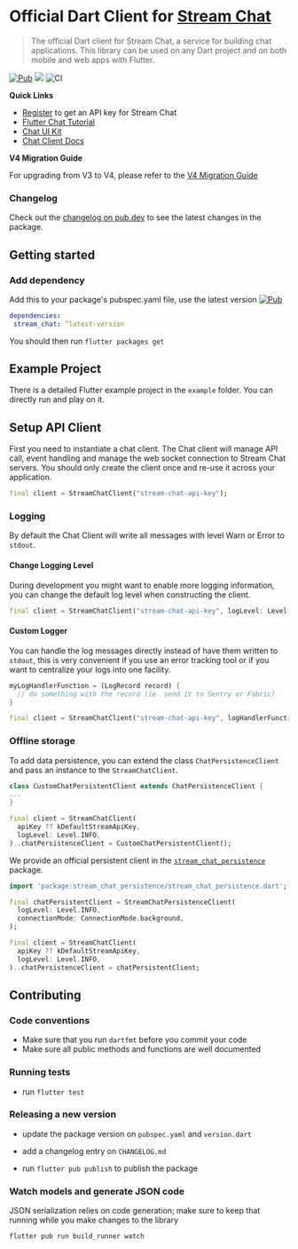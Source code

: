 # Official Dart Client for [Stream Chat](https://getstream.io/chat/)

>The official Dart client for Stream Chat, a service for building chat applications. This library can be used on any Dart project and on both mobile and web apps with Flutter.

[![Pub](https://img.shields.io/pub/v/stream_chat.svg)](https://pub.dartlang.org/packages/stream_chat)
![](https://img.shields.io/badge/platform-flutter%20%7C%20flutter%20web-ff69b4.svg?style=flat-square)
![CI](https://github.com/GetStream/stream-chat-flutter/workflows/stream_flutter_workflow/badge.svg?branch=master)

**Quick Links**

- [Register](https://getstream.io/chat/trial/) to get an API key for Stream Chat
- [Flutter Chat Tutorial](https://getstream.io/chat/flutter/tutorial/) 
- [Chat UI Kit](https://getstream.io/chat/ui-kit/)
- [Chat Client Docs](https://getstream.io/chat/docs/flutter-dart/?language=dart)

**V4 Migration Guide**

For upgrading from V3 to V4, please refer to the [V4 Migration Guide](https://getstream.io/chat/docs/sdk/flutter/guides/migration_guide_4_0/)

### Changelog

Check out the [changelog on pub.dev](https://pub.dev/packages/stream_chat/changelog) to see the latest changes in the package.

## Getting started

### Add dependency
Add this to your package's pubspec.yaml file, use the latest version [![Pub](https://img.shields.io/pub/v/stream_chat.svg)](https://pub.dartlang.org/packages/stream_chat)

```yaml
dependencies:
 stream_chat: ^latest-version
```

You should then run `flutter packages get`

## Example Project

There is a detailed Flutter example project in the `example` folder. You can directly run and play on it. 

## Setup API Client

First you need to instantiate a chat client. The Chat client will manage API call, event handling and manage the web socket connection to Stream Chat servers. You should only create the client once and re-use it across your application.

```dart
final client = StreamChatClient("stream-chat-api-key");
```

### Logging

By default the Chat Client will write all messages with level Warn or Error to `stdout`.

#### Change Logging Level

During development you might want to enable more logging information, you can change the default log level when constructing the client.

```dart 
final client = StreamChatClient("stream-chat-api-key", logLevel: Level.INFO);
```

#### Custom Logger

You can handle the log messages directly instead of have them written to `stdout`, this is very convenient if you use an error tracking tool or if you want to centralize your logs into one facility.

```dart
myLogHandlerFunction = (LogRecord record) {
  // do something with the record (ie. send it to Sentry or Fabric)
}

final client = StreamChatClient("stream-chat-api-key", logHandlerFunction: myLogHandlerFunction);
```

### Offline storage 

To add data persistence, you can extend the class `ChatPersistenceClient` and pass an instance to the `StreamChatClient`.

```dart
class CustomChatPersistentClient extends ChatPersistenceClient {
...
}

final client = StreamChatClient(
  apiKey ?? kDefaultStreamApiKey,
  logLevel: Level.INFO,
)..chatPersistenceClient = CustomChatPersistentClient();
```

We provide an official persistent client in the [`stream_chat_persistence`](https://pub.dev/packages/stream_chat_persistence) package.

```dart
import 'package:stream_chat_persistence/stream_chat_persistence.dart';

final chatPersistentClient = StreamChatPersistenceClient(
  logLevel: Level.INFO,
  connectionMode: ConnectionMode.background,
);

final client = StreamChatClient(
  apiKey ?? kDefaultStreamApiKey,
  logLevel: Level.INFO,
)..chatPersistenceClient = chatPersistentClient;
```

## Contributing

### Code conventions

- Make sure that you run `dartfmt` before you commit your code
- Make sure all public methods and functions are well documented

### Running tests 

- run `flutter test`

### Releasing a new version

- update the package version on `pubspec.yaml` and `version.dart`

- add a changelog entry on `CHANGELOG.md`

- run `flutter pub publish` to publish the package

### Watch models and generate JSON code

JSON serialization relies on code generation; make sure to keep that running while you make changes to the library

```bash
flutter pub run build_runner watch
```
